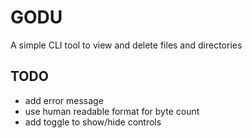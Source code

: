 # GODU

A simple CLI tool to view and delete files and directories

## TODO

- add error message 
- use human readable format for byte count
- add toggle to show/hide controls
